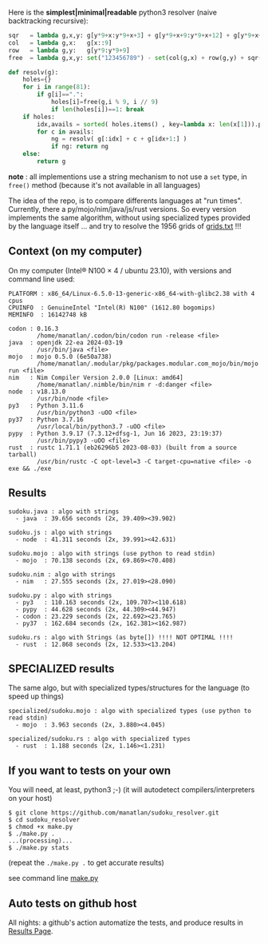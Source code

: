 Here is the **simplest|minimal|readable** python3 resolver (naive backtracking recursive):

```python
sqr   = lambda g,x,y: g[y*9+x:y*9+x+3] + g[y*9+x+9:y*9+x+12] + g[y*9+x+18:y*9+x+21]
col   = lambda g,x:   g[x::9]
row   = lambda g,y:   g[y*9:y*9+9]
free  = lambda g,x,y: set("123456789") - set(col(g,x) + row(g,y) + sqr(g,(x//3)*3,(y//3)*3))

def resolv(g):
    holes={}
    for i in range(81):
        if g[i]==".":
            holes[i]=free(g,i % 9, i // 9)
            if len(holes[i])==1: break
    if holes: 
        idx,avails = sorted( holes.items() , key=lambda x: len(x[1])).pop(0)
        for c in avails:
            ng = resolv( g[:idx] + c + g[idx+1:] )
            if ng: return ng
    else:
        return g
```
**note** : all implementions use a string mechanism to not use a `set` type, in `free()` method (because it's not available in all languages)

The idea of the repo, is to compare differents languages at "run times". Currently, there a py/mojo/nim/java/js/rust versions. So every version implements the same algorithm, without using specialized types provided by the language itself ... and try to resolve the 1956 grids of [grids.txt](grids.txt) !!!

## Context (on my computer)

On my computer (Intel® N100 × 4 / ubuntu 23.10), with versions and command line used:
```
PLATFORM : x86_64/Linux-6.5.0-13-generic-x86_64-with-glibc2.38 with 4 cpus
CPUINFO  : GenuineIntel "Intel(R) N100" (1612.80 bogomips)
MEMINFO  : 16142748 kB

codon : 0.16.3
        /home/manatlan/.codon/bin/codon run -release <file>
java  : openjdk 22-ea 2024-03-19
        /usr/bin/java <file>
mojo  : mojo 0.5.0 (6e50a738)
        /home/manatlan/.modular/pkg/packages.modular.com_mojo/bin/mojo run <file>
nim   : Nim Compiler Version 2.0.0 [Linux: amd64]
        /home/manatlan/.nimble/bin/nim r -d:danger <file>
node  : v18.13.0
        /usr/bin/node <file>
py3   : Python 3.11.6
        /usr/bin/python3 -uOO <file>
py37  : Python 3.7.16
        /usr/local/bin/python3.7 -uOO <file>
pypy  : Python 3.9.17 (7.3.12+dfsg-1, Jun 16 2023, 23:19:37)
        /usr/bin/pypy3 -uOO <file>
rust  : rustc 1.71.1 (eb26296b5 2023-08-03) (built from a source tarball)
        /usr/bin/rustc -C opt-level=3 -C target-cpu=native <file> -o exe && ./exe
```

## Results

``` 
sudoku.java : algo with strings
  - java  : 39.656 seconds (2x, 39.409><39.902)

sudoku.js : algo with strings
  - node  : 41.311 seconds (2x, 39.991><42.631)

sudoku.mojo : algo with strings (use python to read stdin)
  - mojo  : 70.138 seconds (2x, 69.869><70.408)

sudoku.nim : algo with strings
  - nim   : 27.555 seconds (2x, 27.019><28.090)

sudoku.py : algo with strings
  - py3   : 110.163 seconds (2x, 109.707><110.618)
  - pypy  : 44.628 seconds (2x, 44.309><44.947)
  - codon : 23.229 seconds (2x, 22.692><23.765)
  - py37  : 162.684 seconds (2x, 162.381><162.987)

sudoku.rs : algo with Strings (as byte[]) !!!! NOT OPTIMAL !!!!
  - rust  : 12.868 seconds (2x, 12.533><13.204)
```


## SPECIALIZED results

The same algo, but with specialized types/structures for the language (to speed up things)

```
specialized/sudoku.mojo : algo with specialized types (use python to read stdin)
  - mojo  : 3.963 seconds (2x, 3.880><4.045)

specialized/sudoku.rs : algo with specialized types
  - rust  : 1.188 seconds (2x, 1.146><1.231)
```

## If you want to tests on your own

You will need, at least, python3 ;-) (it will autodetect compilers/interpreters on your host)
```
$ git clone https://github.com/manatlan/sudoku_resolver.git
$ cd sudoku_resolver
$ chmod +x make.py
$ ./make.py .
...(processing)...
$ ./make.py stats
```
(repeat the `./make.py .` to get accurate results)

see command line [make.py](make.md)

## Auto tests on github host

All nights: a github's action automatize the tests, and produce results in [Results Page](RESULTS.md).
